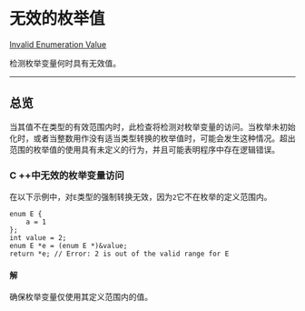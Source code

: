 # 无效的枚举值

[Invalid Enumeration Value](https://developer.apple.com/documentation/xcode/diagnosing_memory_thread_and_crash_issues_early/invalid_enumeration_value)

检测枚举变量何时具有无效值。

---

## 总览

当其值不在类型的有效范围内时，此检查将检测对枚举变量的访问。当枚举未初始化时，或者当整数用作没有适当类型转换的枚举值时，可能会发生这种情况。超出范围的枚举值的使用具有未定义的行为，并且可能表明程序中存在逻辑错误。

### C ++中无效的枚举变量访问

在以下示例中，对`E`类型的强制转换无效，因为`2`它不在枚举的定义范围内。

```
enum E {
    a = 1
};
int value = 2;
enum E *e = (enum E *)&value;
return *e; // Error: 2 is out of the valid range for E
```



#### 解

确保枚举变量仅使用其定义范围内的值。